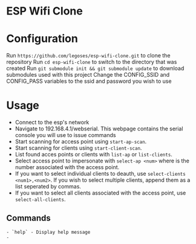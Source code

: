 # ESP Wifi Clone
# Configuration
Run `https://github.com/legoses/esp-wifi-clone.git` to clone the repository 
Run `cd esp-wifi-clone` to switch to the directory that was created 
Run `git submodule init && git submodule update` to download submodules used with this project 
Change the CONFIG_SSID and CONFIG_PASS variables to the ssid and password you wish to use

# Usage
- Connect to the esp's network 
- Navigate to 192.168.4.1/webserial. This webpage contains the serial console you will use to issue commands 
- Start scanning for access point using `start-ap-scan`.
- Start scanning for clients using `start-client-scan`.
- List found acces points or clients with `list-ap` or `list-clients`.
- Select access point to impersonate with `select-ap <num>` where <num> is the number associated with the access point.
- If you want to select individual clients to deauth, use `select-clients <num1>,<num2>`. If you wish to select multiple clients, append them as a list seperated by commas.
- If you want to select all clients associated with the access point, use `select-all-clients`.

## Commands
    - `help` - Display help message
    - 